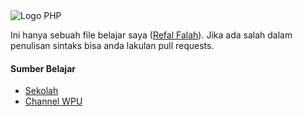 <img src="https://www.php.net/images/logos/new-php-logo.svg" alt="Logo PHP">

<p>
    Ini hanya sebuah file belajar saya (<a href="https://github.com/RefalFalah">Refal Falah</a>). Jika ada salah dalam penulisan sintaks bisa anda lakulan pull requests.
</p>
<h4>Sumber Belajar</h4>
<ul>
    <li><a href="https://smkassalaambandung.sch.id/">Sekolah</a></li>
    <li><a href="https://youtube.com/c/WebProgrammingUNPAS">Channel WPU</a></li>
</ul>
